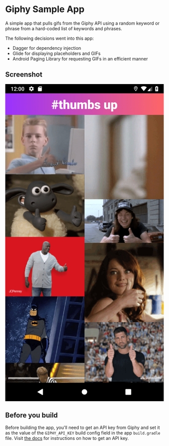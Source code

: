 # Giphy Sample App

A simple app that pulls gifs from the Giphy API using a random keyword or phrase from a hard-coded list of keywords and
phrases.

The following decisions went into this app:
- Dagger for dependency injection
- Glide for displaying placeholders and GIFs
- Android Paging Library for requesting GIFs in an efficient manner

## Screenshot

![screenshot](screenshots/screenshot.png)

## Before you build

Before building the app, you'll need to get an API key from Giphy and set it as the value of the `GIPHY_API_KEY`
build config field in the app `build.gradle` file. Visit [the docs](https://developers.giphy.com/docs/#access) for
instructions on how to get an API key.

